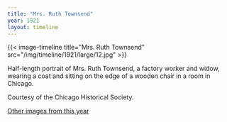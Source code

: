 ```yaml
---
title: "Mrs. Ruth Townsend"
year: 1921
layout: timeline
---
```


{{< image-timeline title="Mrs. Ruth Townsend" src="/img/timeline/1921/large/12.jpg" >}}


Half-length portrait of Mrs. Ruth Townsend, a factory worker and widow, wearing a coat and sitting on the edge of a wooden chair in a room in Chicago. 

Courtesy of the Chicago Historical Society.  

[Other images from this year](/historical/timeline/1921)